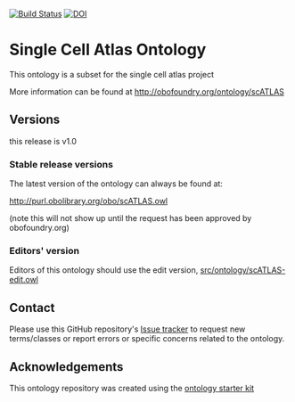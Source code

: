 [![Build Status](https://travis-ci.org/S2Ola/scATLAS.svg?branch=master)](https://travis-ci.org/S2Ola/scATLAS)
[![DOI](https://zenodo.org/badge/13996/S2Ola/scATLAS.svg)](https://zenodo.org/badge/latestdoi/13996/S2Ola/scATLAS)

# Single Cell Atlas Ontology

This ontology is a subset for the single cell atlas project 

More information can be found at http://obofoundry.org/ontology/scATLAS

## Versions
this release is v1.0

### Stable release versions

The latest version of the ontology can always be found at:

http://purl.obolibrary.org/obo/scATLAS.owl

(note this will not show up until the request has been approved by obofoundry.org)

### Editors' version

Editors of this ontology should use the edit version, [src/ontology/scATLAS-edit.owl](src/ontology/scao-edit.owl)

## Contact

Please use this GitHub repository's [Issue tracker](https://github.com/S2Ola/scATLAS/issues) to request new terms/classes or report errors or specific concerns related to the ontology.

## Acknowledgements

This ontology repository was created using the [ontology starter kit](https://github.com/INCATools/ontology-starter-kit)
